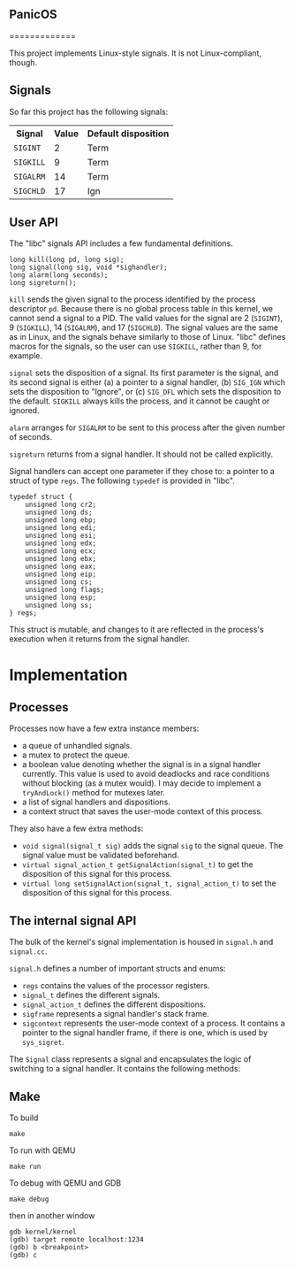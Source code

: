 ## PanicOS ##
=============

This project implements Linux-style signals. It is not Linux-compliant, though.

Signals
-------
So far this project has the following signals:
<table>
    <tr>
        <th>Signal</th>
        <th>Value</th>
        <th>Default disposition</th>
    </tr>
    <tr>
        <td><code>SIGINT</code></td>
        <td>2</td>
        <td>Term</td>
    </tr>
    <tr>
        <td><code>SIGKILL</code></td>
        <td>9</td>
        <td>Term</td>
    </tr>
    <tr>
        <td><code>SIGALRM</code></td>
        <td>14</td>
        <td>Term</td>
    </tr>
    <tr>
        <td><code>SIGCHLD</code></td>
        <td>17</td>
        <td>Ign</td>
    </tr>
</table>

User API
--------
The "libc" signals API includes a few fundamental definitions.

```
long kill(long pd, long sig);
long signal(long sig, void *sighandler);
long alarm(long seconds);
long sigreturn();
```

`kill` sends the given signal to the process identified by the process descriptor `pd`. Because there is no global process table in this kernel, we cannot send a signal to a PID. The valid values for the signal are 2 (`SIGINT`), 9 (`SIGKILL`), 14 (`SIGALRM`), and 17 (`SIGCHLD`). The signal values are the same as in Linux, and the signals behave similarly to those of Linux. "libc" defines macros for the signals, so the user can use `SIGKILL`, rather than 9, for example.

`signal` sets the disposition of a signal. Its first parameter is the signal, and its second signal is either (a) a pointer to a signal handler, (b) `SIG_IGN` which sets the disposition to "Ignore", or (c) `SIG_DFL` which sets the disposition to the default. `SIGKILL` always kills the process, and it cannot be caught or ignored.

`alarm` arranges for `SIGALRM` to be sent to this process after the given number of seconds.

`sigreturn` returns from a signal handler. It should not be called explicitly.

Signal handlers can accept one parameter if they chose to: a pointer to a struct of type `regs`. The following `typedef` is provided in "libc".
```
typedef struct {
    unsigned long cr2;
	unsigned long ds;
	unsigned long ebp;
	unsigned long edi;
	unsigned long esi;
	unsigned long edx;
	unsigned long ecx;
	unsigned long ebx;
	unsigned long eax;
	unsigned long eip;
	unsigned long cs;
	unsigned long flags;
	unsigned long esp;
	unsigned long ss;
} regs;

```
This struct is mutable, and changes to it are reflected in the process's execution when it returns from the signal handler.

Implementation
==============

Processes
----------------------
Processes now have a few extra instance members:
+ a queue of unhandled signals.
+ a mutex to protect the queue.
+ a boolean value denoting whether the signal is in a signal handler currently. This value is used to avoid deadlocks and race conditions without blocking (as a mutex would). I may decide to implement a `tryAndLock()` method for mutexes later.
+ a list of signal handlers and dispositions.
+ a context struct that saves the user-mode context of this process.

They also have a few extra methods:
+ `void signal(signal_t sig)` adds the signal `sig` to the signal queue. The signal value must be validated beforehand.
+ `virtual signal_action_t getSignalAction(signal_t)` to get the disposition of this signal for this process.
+ `virtual long setSignalAction(signal_t, signal_action_t)` to set the disposition of this signal for this process.

The internal signal API
-----------------------
The bulk of the kernel's signal implementation is housed in `signal.h` and `signal.cc`.

`signal.h` defines a number of important structs and enums:
+ `regs` contains the values of the processor registers.
+ `signal_t` defines the different signals.
+ `signal_action_t` defines the different dispositions.
+ `sigframe` represents a signal handler's stack frame.
+ `sigcontext` represents the user-mode context of a process. It contains a pointer to the signal handler frame, if there is one, which is used by `sys_sigret`.

The `Signal` class represents a signal and encapsulates the logic of switching to a signal handler. It contains the following methods:


Make
----

To build

```
make
```

To run with QEMU

```
make run
```

To debug with QEMU and GDB

```
make debug
```
then in another window
```
gdb kernel/kernel
(gdb) target remote localhost:1234
(gdb) b <breakpoint>
(gdb) c
```
